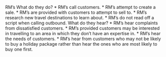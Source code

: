 RM’s What do they do? \* RM’s call customers. \* RM’s attempt to create
a sale. \* RM’s are provided with customers to attempt to sell to. \*
RM’s research new travel destinations to learn about. \* RM’s do not
read off a script when calling outbound. What do they hear? \* RM’s hear
complaints from dissatisfied customers. \* RM’s provided customers may
be interested in travelling to an area in which they don’t have an
expertise in. \* RM’s hear the needs of customers. \* RM’s hear from
customers who may not be likely to buy a holiday package rather than
hear the ones who are most likely to buy one first.
